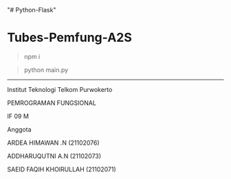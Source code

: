 "# Python-Flask" 
# Tubes-Pemfung-A2S


> npm i

> python main.py




-----------------------------------------------------------------------------------------------------------------------------------------------------------------------

Institut Teknologi Telkom Purwokerto

PEMROGRAMAN FUNGSIONAL

IF 09 M

Anggota

ARDEA HIMAWAN .N	(21102076)

ADDHARUQUTNI A.N	(21102073)

SAEID FAQIH KHOIRULLAH	(21102071)
